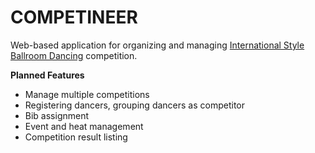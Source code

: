 # COMPETINEER

Web-based application for organizing and managing [International Style Ballroom Dancing](https://bit.ly/3rAnrDm) competition.

**Planned Features**

- Manage multiple competitions
- Registering dancers, grouping dancers as competitor
- Bib assignment
- Event and heat management
- Competition result listing